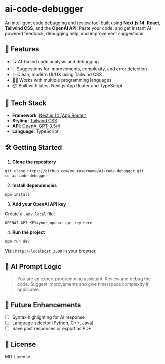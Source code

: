 # ai-code-debugger

An intelligent code debugging and review tool built using **Next.js 14**, **React**, **Tailwind CSS**, and the **OpenAI API**. Paste your code, and get instant AI-powered feedback, debugging help, and improvement suggestions.

## 🚀 Features

- 🔍 AI-based code analysis and debugging  
- 💡 Suggestions for improvements, complexity, and error detection  
- ✨ Clean, modern UI/UX using Tailwind CSS  
- 🧑‍💻 Works with multiple programming languages  
- 📦 Built with latest Next.js App Router and TypeScript  

## 🧰 Tech Stack

- **Framework**: [Next.js 14 (App Router)](https://nextjs.org/)
- **Styling**: [Tailwind CSS](https://tailwindcss.com/)
- **API**: [OpenAI GPT-3.5/4](https://platform.openai.com/)
- **Language**: TypeScript

## 🛠️ Getting Started

1. **Clone the repository**

```bash
git clone https://github.com/yourusername/ai-code-debugger.git
cd ai-code-debugger
````

2. **Install dependencies**

```bash
npm install
```

3. **Add your OpenAI API key**

Create a `.env.local` file:

```
OPENAI_API_KEY=your_openai_api_key_here
```

4. **Run the project**

```bash
npm run dev
```

Visit `http://localhost:3000` in your browser.

## 🤖 AI Prompt Logic

> You are an expert programming assistant. Review and debug the code. Suggest improvements and give time/space complexity if applicable.

## 📌 Future Enhancements

* [ ] Syntax highlighting for AI response
* [ ] Language selector (Python, C++, Java)
* [ ] Save past responses or export as PDF

## 📜 License

MIT License


